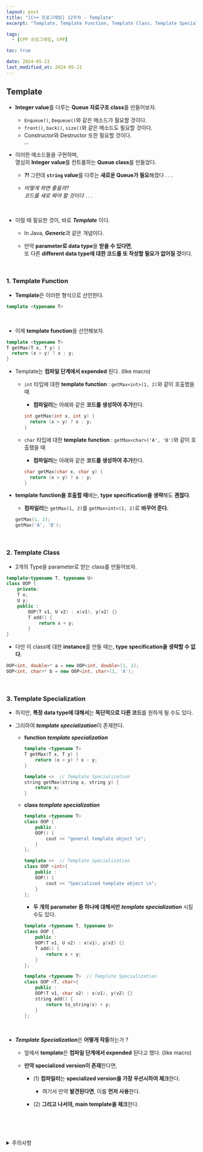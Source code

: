 ```yaml
---
layout: post
title: "[C++ 프로그래밍] 12주차 - Template"
excerpt: "Template, Template Function, Template Class, Template Specialization"

tags:
  - [CPP 프로그래밍, CPP]

toc: true

date: 2024-05-21
last_modified_at: 2024-05-21
---
```

## Template
- **Integer value**를 다루는 **Queue 자료구조 class**를 만들어보자.  

  - `Enqueue()`, `Dequeue()`와 같은 메소드가 필요할 것이다.  
  - `front()`, `back()`, `size()`와 같은 메소드도 필요할 것이다.  
  - Constructor와 Destructor 또한 필요할 것이다.  
  ...

- 이러한 메소드들을 구현하며,  
열심히 **Integer value**를 컨트롤하는 **Queue class**를 만들었다.  

  - ***?!*** 그런데 **`string` value**를 다루는 **새로운 Queue가 필요**해졌다 . . .

  - *어떻게 하면 좋을까?*  
  *코드를 새로 짜야 할 것이다* . . .   

<br>

- 이럴 때 필요한 것이, 바로 ***Template*** 이다.  

  - In Java, ***Generic***과 같은 개념이다.  

  - 만약 **parameter로 data type**을 **받을 수 있다면**,  
  또 다른 **different data type에 대한 코드를 또 작성할 필요가 없어질 것**이다.  

  <br>

### 1. Template Function
- **Template**은 이러한 형식으로 선언한다.  

```c++
template <typename T>
```  

<br>

- 이제 **template function**을 선언해보자.  

```c++
template <typename T>
T getMax(T x, T y) {
  return (x > y) ? x : y;
}
```

- Template는 **컴파일 단계에서 expended** 된다. (like macro)  

  - `int` 타입에 대한 **template function** : `getMax<int>(1, 2)`와 같이 호출했을 때  
    - **컴파일러**는 아래와 같은 **코드를 생성하여 추가**한다.  

    ```c++
    int getMax(int x, int y) {
      return (x > y) ? x : y;
    }
    ```


  - `char` 타입에 대한 **template function** : `getMax<char>('A', 'B')`와 같이 호출했을 때  
    - **컴파일러**는 아래와 같은 **코드를 생성하여 추가**한다.  

    ```c++
    char getMax(char x, char y) {
      return (x > y) ? x : y;
    }
    ```

- **template function을 호출할 때**에는, **type specification을 생략**해도 **괜찮다**.  

  - **컴파일러**는 `getMax(1, 2)`를 `getMax<int>(1, 2)`로 **바꾸어 준다.**  

  ```c++
  getMax(1, 2);
  getMax('A', 'B');
  ```

<br>

### 2. Template Class
- 2개의 Type을 parameter로 받는 class를 만들어보자.  

```c++
template<typename T, typename U>
class OOP {
    private:
    T x;
    U y;
    public :
        OOP(T v1, U v2) : x(v1), y(v2) {}
        T add() {
            return x + y;
        }
}
```

- 다만 이 class에 대한 **instance**를 만들 때는, **type specification을 생략할 수 없다**.  

```c++
OOP<int, double>* a = new OOP<int, double>(1, 2);
OOP<int, char>* b = new OOP<int, char>(1, 'A');
```


<br>

### 3. Template Specialization
- 하지만, **특정 data type에 대해서**는 **독단적으로 다른 코드**를 원하게 될 수도 있다.  

- 그리하여 ***template specialization***이 존재한다.  

  - **function *template specialization***

    ```c++
    template <typename T>
    T getMax(T x, T y) {
        return (x > y) ? x : y;
    }

    template <>  // Template Specialization
    string getMax(string x, string y) {
        return x;
    }
    ```

  - **class *template specialization***

    ```c++
    template <typename T>
    class OOP {
        public :
        OOP() {
            cout << "general template object \n";
        }
    };
    
    template <>  // Template Specialization
    class OOP <int>{
        public :
        OOP() {
            cout << "Specialized template object \n";
        }
    };
    ```

    - **두 개의 parameter 중 하나에 대해서만** ***template specialization*** 시킬 수도 있다.  

    ```c++
    template <typename T, typename U>
    class OOP {
        public :
        OOP(T v1, U v2) : x(v1), y(v2) {}
        T add() {
            return x + y;
        }
    };
    
    template <typename T>  // Template Specialization
    class OOP <T, char>{
        public :
        OOP(T v1, char v2) : x(v1), y(v2) {}
        string add() {
            return to_string(x) + y;
        }
    };
    ```

<br>

- ***Template Specialization***은 **어떻게 작동**하는가 ?

  - 앞에서 **template**은 **컴파일 단계에서 expended** 된다고 했다. (like macro)  

  - **만약 specialized version이 존재**한다면,  

    - (1) **컴파일러**는 **specialized version을 가장 우선시하여 체크**한다.  
      - 여기서 만약 **발견된다면**, 이를 **먼저 사용**한다.  

    - (2) **그리고 나서야, main template을 체크**한다.  

<br>
<br>
<br>
<br>
<details>
<summary>주의사항</summary>
<div markdown="1">

이 포스팅은 강원대학교 김도형 교수님의 C++프로그래밍 수업을 들으며 내용을 정리 한 것입니다.  
수업 내용에 대한 저작권은 교수님께 있으니,  
다른 곳으로의 무분별한 내용 복사를 자제해 주세요.

</div>
</details>